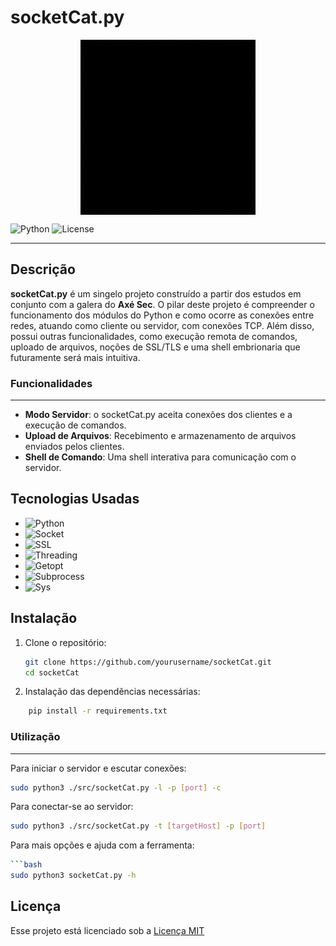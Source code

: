 # socketCat.py

<p align="center">
  <img align="center" width="280" src="./socketcat.gif" alt="socketCat Logo"/>
</p>

 ![Python](https://img.shields.io/badge/python-3.9-blue)  ![License](https://img.shields.io/badge/license-MIT-green) 

---

## Descrição

**socketCat.py** é um singelo projeto construído a partir dos estudos em conjunto com a galera do **Axé Sec**. O pilar deste projeto é compreender o funcionamento dos módulos do Python e como ocorre as conexões entre redes, atuando como cliente ou servidor, com conexões TCP. Além disso, possui outras funcionalidades, como execução remota de comandos, uploado de arquivos, noções de SSL/TLS e uma shell embrionaria que futuramente será mais intuitiva.

### Funcionalidades
---
- **Modo Servidor**: o socketCat.py aceita conexões dos clientes e a execução de comandos.
- **Upload de Arquivos**: Recebimento e armazenamento de arquivos enviados pelos clientes.
- **Shell de Comando**: Uma shell interativa para comunicação com o servidor.


## Tecnologias Usadas
- ![Python](https://img.shields.io/badge/Python-3.9-blue?logo=python&logoColor=white)
- ![Socket](https://img.shields.io/badge/Socket%20Programming-using%20Python-green)
- ![SSL](https://img.shields.io/badge/SSL-using%20Python-purple)
- ![Threading](https://img.shields.io/badge/Threading-using%20Python-orange)
- ![Getopt](https://img.shields.io/badge/Getopt-using%20Python-yellow)
- ![Subprocess](https://img.shields.io/badge/Subprocess-using%20Python-red)
- ![Sys](https://img.shields.io/badge/Sys-using%20Python-lightgrey)


## Instalação

1. Clone o repositório:
   ```bash
   git clone https://github.com/yourusername/socketCat.git
   cd socketCat
2. Instalação das dependências necessárias:
```bash
    pip install -r requirements.txt
```

### Utilização
---
Para iniciar o servidor e escutar conexões:
```bash
sudo python3 ./src/socketCat.py -l -p [port] -c
```

Para conectar-se ao servidor:
```bash
sudo python3 ./src/socketCat.py -t [targetHost] -p [port]
```

Para mais opções e ajuda com a ferramenta:
```bash
```bash 
sudo python3 socketCat.py -h
```

## Licença
Esse projeto está licenciado sob a [Licença MIT](LICENSE)